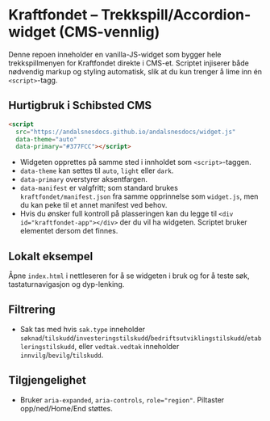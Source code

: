 # Kraftfondet – Trekkspill/Accordion-widget (CMS-vennlig)

Denne repoen inneholder en vanilla-JS-widget som bygger hele trekkspillmenyen for Kraftfondet direkte i CMS-et. Scriptet injiserer både nødvendig markup og styling automatisk, slik at du kun trenger å lime inn én `<script>`-tagg.

## Hurtigbruk i Schibsted CMS
```html
<script
  src="https://andalsnesdocs.github.io/andalsnesdocs/widget.js"
  data-theme="auto"
  data-primary="#377FCC"></script>
```

- Widgeten opprettes på samme sted i innholdet som `<script>`-taggen.
- `data-theme` kan settes til `auto`, `light` eller `dark`.
- `data-primary` overstyrer aksentfargen.
- `data-manifest` er valgfritt; som standard brukes `kraftfondet/manifest.json` fra samme opprinnelse som `widget.js`, men du kan peke til et annet manifest ved behov.
- Hvis du ønsker full kontroll på plasseringen kan du legge til `<div id="kraftfondet-app"></div>` der du vil ha widgeten. Scriptet bruker elementet dersom det finnes.

## Lokalt eksempel
Åpne `index.html` i nettleseren for å se widgeten i bruk og for å teste søk, tastaturnavigasjon og dyp-lenking.

## Filtrering
- Sak tas med hvis `sak.type` inneholder `søknad`/`tilskudd`/`investeringstilskudd`/`bedriftsutviklingstilskudd`/`etableringstilskudd`,
  eller `vedtak.vedtak` inneholder `innvilg`/`bevilg`/`tilskudd`.

## Tilgjengelighet
- Bruker `aria-expanded`, `aria-controls`, `role="region"`. Piltaster opp/ned/Home/End støttes.
